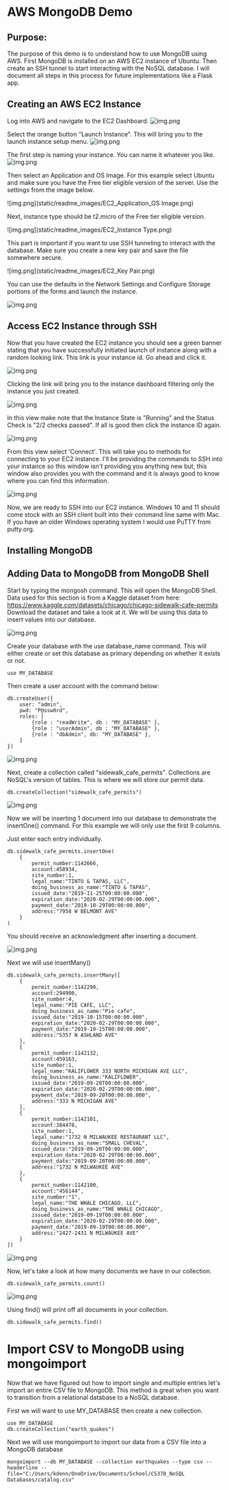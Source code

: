 # AWS MongoDB Demo

## Purpose:
The purpose of this demo is to understand how to use MongoDB using AWS. 
First MongoDB is installed on an AWS EC2 instance of Ubuntu. Then create
an SSH tunnel to start interacting with the NoSQL database. I will document
all steps in this process for future implementations like a Flask app.

## Creating an AWS EC2 Instance

Log into AWS and navigate to the EC2 Dashboard.
![img.png](static/readme_images/EC2_Dashboard.png)

Select the orange button "Launch Instance". This will bring you to the
launch instance setup menu.
![img.png](static/readme_images/launch_instance.png)

The first step is naming your instance. You can name it whatever you like.
![img.png](static/readme_images/EC2_Naming.png)

Then select an Application and OS Image. For this example select Ubuntu
and make sure you have the Free tier eligible version of the server. Use
the settings from the image below.

![img.png](static/readme_images/EC2_Application_OS Image.png)

Next, instance type should be t2.micro of the Free tier eligible version.

![img.png](static/readme_images/EC2_Instance Type.png)

This part is important if you want to use SSH tunneling to interact with
the database. Make sure you create a new key pair and save the file somewhere
secure.

![img.png](static/readme_images/EC2_Key Pair.png)

You can use the defaults in the Network Settings and Configure Storage portions
of the forms and launch the instance.

![img.png](static/readme_images/EC2_Network_Storage.png)

## Access EC2 Instance through SSH

Now that you have created the EC2 instance you should see a green banner
stating that you have successfully initiated launch of instance along
with a random looking link. This link is your instance id. Go ahead and 
click it.

![img.png](static/readme_images/launch_success.png)

Clicking the link will bring you to the instance dashboard filtering only
the instance you just created. 

![img.png](static/readme_images/instance_dashboard.png)

In this view make note that the Instance State is "Running" and the 
Status Check is "2/2 checks passed". If all is good then click the 
instance ID again.

![img.png](static/readme_images/instance_details.png)

From this view select 'Connect'. This will take you to methods for 
connecting to your EC2 instance. I'll be providing the commands to SSH 
into your instance so this window isn't providing you anything new
but, this window also provides you with the command and it is always good 
to know where you can find this information.

![img.png](static/readme_images/instance_connect.png)

Now, we are ready to SSH into our EC2 instance. Windows 10 and 11 should 
come stock with an SSH client built into their command line same with
Mac. If you have an older Windows operating system I would use PuTTY 
from putty.org. 



## Installing MongoDB



## Adding Data to MongoDB from MongoDB Shell

Start by typing the mongosh command. This will open the MongoDB Shell. Data
used for this section is from a Kaggle dataset from here: https://www.kaggle.com/datasets/chicago/chicago-sidewalk-cafe-permits
Download the dataset and take a look at it. We will be using this data
to insert values into our database.

![img.png](static/readme_images/mongodb_shell.png)

Create your database with the use database_name command. This will either
create or set this database as primary depending on whether it exists or
not.

    use MY_DATABASE

Then create a user account with the command below:

    db.createUser({
        user: "admin",
        pwd: "P@ssw0rd",
        roles: [
            {role : "readWrite", db : "MY_DATABASE" },
            {role : "userAdmin", db : "MY_DATABASE" },
            {role : "dbAdmin", db: "MY_DATABASE" },
        ]
    })

![img.png](static/readme_images/create_user.png)

Next, create a collection called "sidewalk_cafe_permits". Collections are
NoSQL's version of tables. This is where we will store our permit data.

    db.createCollection("sidewalk_cafe_permits")

![img.png](static/readme_images/create_collection.png)

Now we will be inserting 1 document into our database to 
demonstrate the insertOne() command. For this example we will only use the 
first 9 columns. 

Just enter each entry individually.

    db.sidewalk_cafe_permits.insertOne(
        {
            permit_number:1142666,
            account:458934,
            site_number:1,
            legal_name:"TINTO & TAPAS, LLC",
            doing_business_as_name:"TINTO & TAPAS",
            issued_date:"2019-11-25T00:00:00.000",
            expiration_date:"2020-02-29T00:00:00.000",
            payment_date:"2019-10-29T00:00:00.000",
            address:"7958 W BELMONT AVE"
        }
    )

You should receive an acknowledgment after inserting a document.

![img.png](static/readme_images/insertOne_result.png)

Next we will use insertMany() 

    db.sidewalk_cafe_permits.insertMany([
        {
            permit_number:1142290,
            account:294900,
            site_number:4,
            legal_name:"PIE CAFE, LLC",
            doing_business_as_name:"Pie cafe",
            issued_date:"2019-10-15T00:00:00.000",
            expiration_date:"2020-02-29T00:00:00.000",
            payment_date:"2019-10-15T00:00:00.000",
            address:"5357 N ASHLAND AVE"
        },
        {
            permit_number:1142132,
            account:459163,
            site_number:1,
            legal_name:"KALIFLOWER 333 NORTH MICHIGAN AVE LLC",
            doing_business_as_name:"KALIFLOWER",
            issued_date:"2019-09-20T00:00:00.000",
            expiration_date:"2020-02-29T00:00:00.000",
            payment_date:"2019-09-20T00:00:00.000",
            address:"333 N MICHIGAN AVE"
        },
        {
            permit_number:1142101,
            account:384478,
            site_number:1,
            legal_name:"1732 N MILWAUKEE RESTAURANT LLC",
            doing_business_as_name:"SMALL CHEVAL",
            issued_date:"2019-09-20T00:00:00.000",
            expiration_date:"2020-02-29T00:00:00.000",
            payment_date:"2019-09-20T00:00:00.000",
            address:"1732 N MILWAUKEE AVE"
        },
        {
            permit_number:1142100,
            account:"456144",
            site_number:"1",
            legal_name:"THE WHALE CHICAGO, LLC",
            doing_business_as_name:"THE WHALE CHICAGO",
            issued_date:"2019-09-19T00:00:00.000",
            expiration_date:"2020-02-29T00:00:00.000",
            payment_date:"2019-09-19T00:00:00.000",
            address:"2427-2431 N MILWAUKEE AVE"
        }
    ])

![img.png](static/readme_images/insertMany_results.png)

Now, let's take a look at how many documents we have in our collection.

    db.sidewalk_cafe_permits.count()

![img.png](static/readme_images/collection_count_results.png)

Using find() will print off all documents in your collection.

    db.sidewalk_cafe_permits.find()

# Import CSV to MongoDB using mongoimport

Now that we have figured out how to import single and multiple entries 
let's import an entire CSV file to MongoDB. This method is great when you
want to transition from a relational database to a NoSQL database.

First we will want to use MY_DATABASE then create a new collection.

    use MY_DATABASE
    db.createCollection("earth_quakes")

Next we will use mongoimport to import our data from a CSV file into a 
MongoDB database

    mongoimport --db MY_DATABASE --collection earthquakes --type csv --headerline --file="C:/Users/kdenn/OneDrive/Documents/School/CS378_NoSQL Databases/catalog.csv"

